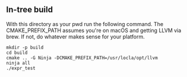## In-tree build

With this directory as your pwd run the following command.  The
CMAKE_PREFIX_PATH assumes you're on macOS and getting LLVM via brew.  If not, do
whatever makes sense for your platform.


```
mkdir -p build
cd build
cmake .. -G Ninja -DCMAKE_PREFIX_PATH=/usr/locla/opt/llvm
ninja all
./expr_test
```
